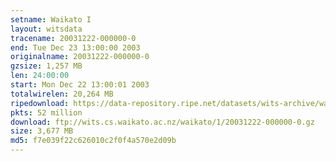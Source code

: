 ```yaml
---
setname: Waikato I
layout: witsdata
tracename: 20031222-000000-0
end: Tue Dec 23 13:00:00 2003
originalname: 20031222-000000-0
gzsize: 1,257 MB
len: 24:00:00
start: Mon Dec 22 13:00:01 2003
totalwirelen: 20,264 MB
ripedownload: https://data-repository.ripe.net/datasets/wits-archive/waikato/1/20031222-000000-0.gz
pkts: 52 million
download: ftp://wits.cs.waikato.ac.nz/waikato/1/20031222-000000-0.gz
size: 3,677 MB
md5: f7e039f22c626010c2f0f4a570e2d09b
---
```

